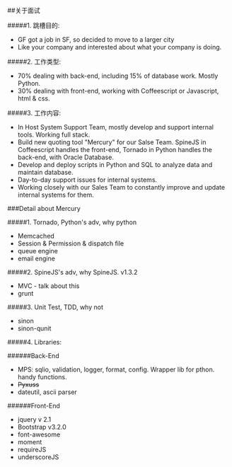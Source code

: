 ##关于面试

#####1. 跳槽目的:
+ GF got a job in SF, so decided to move to a larger city
+ Like your company and interested about what your company is doing.

#####2. 工作类型:
* 70% dealing with back-end, including 15% of database work. Mostly Python.
* 30% dealing with front-end, working with Coffeescript or Javascript, html & css.

#####3. 工作内容:
* In Host System Support Team, mostly develop and support internal tools. Working full stack.
* Build new quoting tool "Mercury" for our Salse Team. SpineJS in Coffeescript handles the front-end, Tornado in Python handles the back-end, with Oracle Database.
* Develop and deploy scripts in Python and SQL to analyze data and maintain database.
* Day-to-day support issues for internal systems.
* Working closely with our Sales Team to constantly improve and update internal systems for them.

###Detail about Mercury

#####1. Tornado, Python's adv, why python
* Memcached
* Session & Permission & dispatch file
* queue engine
* email engine

#####2. SpineJS's adv, why SpineJS. v1.3.2
* MVC - talk about this
* grunt

#####3. Unit Test, TDD, why not
* sinon
* sinon-qunit

#####4. Libraries:

######Back-End
* MPS: sqlio, validation, logger, format, config. Wrapper lib for pthon. handy functions.
* ~~Pyxuss~~
* dateutil, ascii parser

######Front-End
* jquery v 2.1
* Bootstrap v3.2.0
* font-awesome
* moment
* requireJS
* underscoreJS

